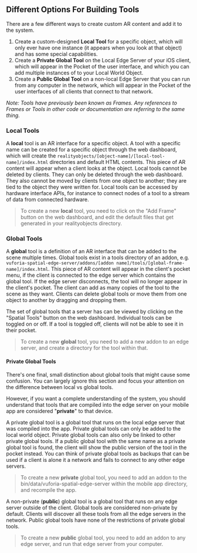 ## Different Options For Building Tools

There are a few different ways to create custom AR content and add it to the system.

1. Create a custom-designed **Local Tool** for a specific object, which will only ever have one instance (it appears when you look at that object) and has some special capabilities.
2. Create a **Private Global Tool** on the Local Edge Server of your iOS client, which will appear in the Pocket of the user interface, and which you can add multiple instances of to your Local World Object.
3. Create a **Public Global Tool** on a non-local Edge Server that you can run from any computer in the network, which will appear in the Pocket of the user interfaces of all clients that connect to that network.

*Note:  Tools have previously been known as Frames. Any references to Frames or Tools in other code or documentation are referring to the same thing.*

### **Local Tools**

A **local** tool is an AR interface for a specific object. A tool with a specific name can be created for a specific object through the web dashboard, which will create the `realityobjects/[object-name]/[local-tool-name]/index.html` directories and default HTML contents. This piece of AR content will appear when a client looks at the object. Local tools cannot be deleted by clients. They can only be deleted through the web dashboard. They also cannot be moved by clients from one object to another; they are tied to the object they were written for. Local tools can be accessed by hardware interface APIs, for instance to connect nodes of a tool to a stream of data from connected hardware.

> To create a new **local** tool, you need to click on the "Add Frame" button on the web dashboard, and edit the default files that get generated in your realityobjects directory.

### Global Tools

A **global** tool is a definition of an AR interface that can be added to the scene multiple times. Global tools exist in a tools directory of an addon, e.g.  `vuforia-spatial-edge-server/addons/[addon name]/tools/[global-frame-name]/index.html`. This piece of AR content will appear in the client's pocket menu, if the client is connected to the edge server which contains the global tool. If the edge server disconnects, the tool will no longer appear in the client's pocket. The client can add as many copies of the tool to the scene as they want. Clients can delete global tools or move them from one object to another by dragging and dropping them.

The set of global tools that a server has can be viewed by clicking on the "Spatial Tools" button on the web dashboard. Individual tools can be toggled on or off. If a tool is toggled off, clients will not be able to see it in their pocket.

> To create a new **global** tool, you need to add a new addon to an edge server, and create a directory for the tool within that.

#### Private Global Tools

There's one final, small distinction about global tools that might cause some confusion. You can largely ignore this section and focus your attention on the difference between local vs global tools.

However, if you want a complete understanding of the system, you should understand that tools that are compiled into the edge server on your mobile app are considered "**private**" to that device.

A private global tool is a global tool that runs on the local edge server that was compiled into the app. Private global tools can only be added to the local world object. Private global tools can also only be linked to other private global tools. If a public global tool with the same name as a private global tool is found, the client will show the public version of the tool in the pocket instead. You can think of private global tools as backups that can be used if a client is alone it a network and fails to connect to any other edge servers.

> To create a new **private** global tool, you need to add an addon to the bin/data/vuforia-spatial-edge-server within the mobile app directory, and recompile the app.

A non-private (**public**) global tool is a global tool that runs on any edge server outside of the client. Global tools are considered non-private by default. Clients will discover all these tools from all the edge servers in the network. Public global tools have none of the restrictions of private global tools.

> To create a new **public** global tool, you need to add an addon to any edge server, and run that edge server from your computer.